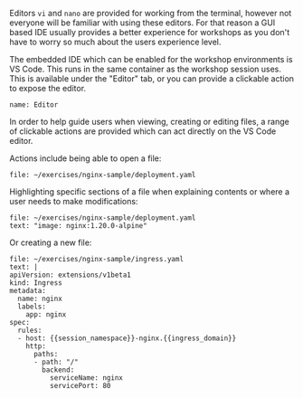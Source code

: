 Editors ``vi`` and ``nano`` are provided for working from the terminal, however not everyone will be familiar with using these editors. For that reason a GUI based IDE usually provides a better experience for workshops as you don't have to worry so much about the users experience level.

The embedded IDE which can be enabled for the workshop environments is VS Code. This runs in the same container as the workshop session uses. This is available under the "Editor" tab, or you can provide a clickable action to expose the editor.

```dashboard:open-dashboard
name: Editor
```

In order to help guide users when viewing, creating or editing files, a range of clickable actions are provided which can act directly on the VS Code editor.

Actions include being able to open a file:

```editor:open-file
file: ~/exercises/nginx-sample/deployment.yaml
```

Highlighting specific sections of a file when explaining contents or where a user needs to make modifications:

```editor:select-matching-text
file: ~/exercises/nginx-sample/deployment.yaml
text: "image: nginx:1.20.0-alpine"
```

Or creating a new file:

```editor:append-lines-to-file
file: ~/exercises/nginx-sample/ingress.yaml
text: |
apiVersion: extensions/v1beta1
kind: Ingress
metadata:
  name: nginx
  labels:
    app: nginx
spec:
  rules:
  - host: {{session_namespace}}-nginx.{{ingress_domain}}
    http:
      paths:
      - path: "/"
        backend:
          serviceName: nginx
          servicePort: 80
```
